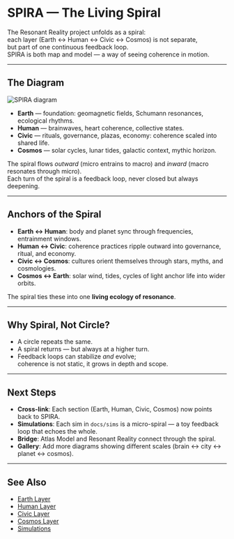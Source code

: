 # SPIRA — The Living Spiral

The Resonant Reality project unfolds as a spiral:  
each layer (Earth ↔ Human ↔ Civic ↔ Cosmos) is not separate,  
but part of one continuous feedback loop.  
SPIRA is both map and model — a way of seeing coherence in motion.

---

## The Diagram

![SPIRA diagram](../assets/figures/SPIRA.png)

- **Earth** — foundation: geomagnetic fields, Schumann resonances, ecological rhythms.  
- **Human** — brainwaves, heart coherence, collective states.  
- **Civic** — rituals, governance, plazas, economy: coherence scaled into shared life.  
- **Cosmos** — solar cycles, lunar tides, galactic context, mythic horizon.  

The spiral flows *outward* (micro entrains to macro) and *inward* (macro resonates through micro).  
Each turn of the spiral is a feedback loop, never closed but always deepening.

---

## Anchors of the Spiral

- **Earth ↔ Human**: body and planet sync through frequencies, entrainment windows.  
- **Human ↔ Civic**: coherence practices ripple outward into governance, ritual, and economy.  
- **Civic ↔ Cosmos**: cultures orient themselves through stars, myths, and cosmologies.  
- **Cosmos ↔ Earth**: solar wind, tides, cycles of light anchor life into wider orbits.  

The spiral ties these into one **living ecology of resonance**.

---

## Why Spiral, Not Circle?

- A circle repeats the same.  
- A spiral returns — but always at a higher turn.  
- Feedback loops can stabilize *and* evolve;  
  coherence is not static, it grows in depth and scope.  

---

## Next Steps

- **Cross-link**: Each section (Earth, Human, Civic, Cosmos) now points back to SPIRA.  
- **Simulations**: Each sim in `docs/sims` is a micro-spiral — a toy feedback loop that echoes the whole.  
- **Bridge**: Atlas Model and Resonant Reality connect through the spiral.  
- **Gallery**: Add more diagrams showing different scales (brain ↔ city ↔ planet ↔ cosmos).

---

## See Also

- [Earth Layer](field/earth.md)  
- [Human Layer](field/human.md)  
- [Civic Layer](civic/index.md)  
- [Cosmos Layer](field/cosmos.md)  
- [Simulations](sims/index.md)

